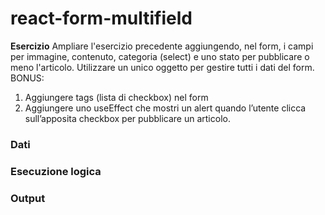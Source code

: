 # react-form-multifield

**Esercizio**
Ampliare l'esercizio precedente aggiungendo, nel form, i campi per immagine, contenuto, categoria (select) e uno stato per pubblicare o meno l'articolo.
Utilizzare un unico oggetto per gestire tutti i dati del form.
BONUS:
1. Aggiungere tags (lista di checkbox) nel form
2. Aggiungere uno useEffect che mostri un alert quando l’utente clicca sull’apposita checkbox per pubblicare un articolo.

### Dati

### Esecuzione logica

### Output